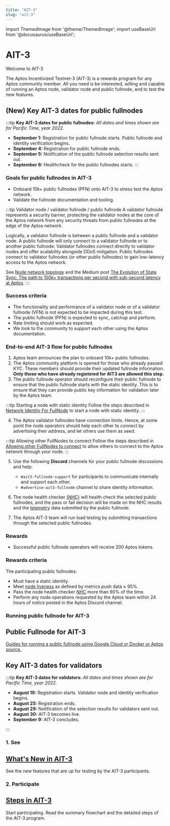 ```yaml
---
title: "AIT-3"
slug: "ait-3"
---
```


import ThemedImage from '@theme/ThemedImage';
import useBaseUrl from '@docusaurus/useBaseUrl';

# AIT-3

<p class="card-section-h2">Welcome to AIT-3</p>

The Aptos Incentivized Testnet-3 (AIT-3) is a rewards program for any Aptos community member. All you need is be interested, willing and capable of running an Aptos node, validator node and public fullnode, and to test the new features.

## (New) Key AIT-3 dates for public fullnodes

:::tip **Key AIT-3 dates for public fullnodes:**
_All dates and times shown are for Pacific Time, year 2022._

- **September 1:** Registration for public fullnode starts. Public fullnode and identity verification begins.
- **September 4:** Registration for public fullnode ends.
- **September 5:** Notification of the public fullnode selection results sent out.
- **September 6:** Healthcheck for the public fullnodes starts.
:::

### Goals for public fullnodes in AIT-3

- Onboard 10k+ public fullnodes (PFN) onto AIT-3 to stress test the Aptos network.
- Validate the fullnode documentation and tooling.

:::tip Validator node / validator fullnode / public fullnode
A validator fullnode represents a security barrier, protecting the validator nodes at the core of the Aptos network from any security threats from public fullnodes at the edge of the Aptos network. 

Logically, a validator fullnode is between a public fullnode and a validator node. A public fullnode will only connect to a validator fullnode or to another public fullnode. Validator fullnodes connect directly to validator nodes and offer scalability alongside DDoS mitigation. Public fullnodes connect to validator fullnodes (or other public fullnodes) to gain low-latency access to the Aptos network. 

See [Node network topology](/concepts/basics-node-networks-sync.md) and the Medium post [The Evolution of State Sync: The path to 100k+ transactions per second with sub-second latency at Aptos](https://medium.com/aptoslabs/the-evolution-of-state-sync-the-path-to-100k-transactions-per-second-with-sub-second-latency-at-52e25a2c6f10).
:::

### Success criteria

- The functionality and performance of a validator node or of a validator fullnode (VFN) is not expected to be impacted during this test.
- The public fullnode (PFN) is expected to sync, catchup and perform.
- Rate limiting should work as expected.
- We look to the community to support each other using the Aptos documentation.

### End-to-end AIT-3 flow for public fullnodes

1. Aptos team announces the plan to onboard 10k+ public fullnodes.
2. The Aptos community platform is opened for those who already passed KYC. These members should provide their updated fullnode information. **Only those who have already registered for AIT3 are allowed this step.**
3. The public fullnode operator should reconfigure their public fullnode to ensure that the public fullnode starts with the static identity. This is to ensure that they can provide public key information for validation later by the Aptos team.

  :::tip Starting a node with static identity
  Follow the steps described in [Network Identity For FullNode](/nodes/full-node/network-identity-fullnode) to start a node with static identity.
  :::

4. The Aptos validator fullnodes have connection limits. Hence, at some point the node operators should help each other to connect by advertising their address, and let others use them as seed. 

  :::tip Allowing other FullNodes to connect
  Follow the steps described in [Allowing other FullNodes to connect](/nodes/full-node/network-identity-fullnode/#allowing-other-fullnodes-to-connect) to allow others to connect to the Aptos network through your node.
  :::

5. Use the following **Discord** channels for your public fullnode discussions and help:
    - `#ait3-fullnode-support` for participants to communicate internally and support each other.
    - `#advertise-ait3-fullnode` channel to share identity information.

6. The node health checker [(NHC)](/nodes/node-health-checker) will health check the selected public fullnodes, and the pass or fail decision will be made on the NHC results and the [telemetry](/reference/telemetry) data submitted by the public fullnode. 

7. The Aptos AIT-3 team will run load testing by submitting transactions through the selected public fullnodes.

### Rewards

- Successful public fullnode operators will receive 200 Aptos tokens.

### Rewards criteria

The participating public fullnodes:

- Must have a static identity.
- Meet [node liveness](/nodes/ait/node-liveness-criteria) as defined by metrics push data ≥ 95%.
- Pass the node health checker [NHC](/nodes/node-health-checker) more than 90% of the time.
- Perform any node operations requested by the Aptos team within 24 hours of notice posted in the Aptos Discord channel.

### Running public fullnode for AIT-3

<div class="docs-card-container">
<div class="row row-cols-1 row-cols-md-1 g-4">

   <div class="col">
    <div class="card h-100" >
    <div class="card-body d-flex flex-column" >
    <h2 class="card-title">Public Fullnode for AIT-3</h2>
    <p class="card-text"><a href="/nodes/full-node/fullnode-for-devnet" class="card-link">Guides for running a public fullnode using Google Cloud or Docker or Aptos source.</a></p>
</div>
</div>
</div>
  
</div>
</div>

## Key AIT-3 dates for validators

:::tip **Key AIT-3 dates for validators:**
_All dates and times shown are for Pacific Time, year 2022._

- **August 19:** Registration starts. Validator node and identity verification begins.
- **August 25:** Registration ends.
- **August 29:** Notification of the selection results for validators sent out.
- **August 30:** AIT-3 becomes live.
- **September 9:** AIT-3 concludes.

:::

<div class="docs-card-container">
<div class="row row-cols-1 row-cols-md-2 g-4">
  <div class="col">
    <div class="card h-100">
    <h3 class="card-header">1. See</h3>
      <div class="card-body d-flex flex-column">
        <a href="/nodes/ait/whats-new-in-ait3" class="card-title card-link"> <h2>What's New in AIT-3</h2></a>
        <p class="card-text">See the new features that are up for testing by the AIT-3 participants. </p>
      </div>
    </div>
  </div>
  <div class="col" >
    <div class="card h-100">
     <h3 class="card-header">2. Participate</h3>
      <div class="card-body d-flex flex-column">
      <a href="/nodes/ait/steps-in-ait3" class="card-title card-link stretched-link"> <h2>Steps in AIT-3</h2></a>
        <p class="card-text">Start participating. Read the summary flowchart and the detailed steps of the AIT-3 program.</p>     
      </div>
    </div>
  </div>  
</div>
</div>

